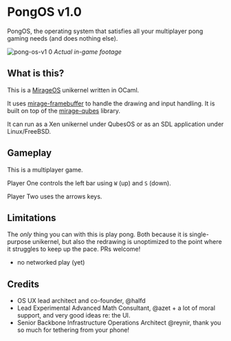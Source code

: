 # PongOS v1.0

PongOS, the operating system that satisfies all your multiplayer pong gaming needs (and does nothing else).

![pong-os-v1 0](https://user-images.githubusercontent.com/9653993/34456516-b47a4238-ed98-11e7-9e3a-36e920df9fdd.png)
*Actual in-game footage*

## What is this?

This is a [MirageOS](https://mirage.io) unikernel written in OCaml.

It uses [mirage-framebuffer](https://github.com/cfcs/mirage-framebuffer) to handle the drawing and input handling. It is built on top of the [mirage-qubes](https://github.com/talex5/mirage-qubes) library.

It can run as a Xen unikernel under QubesOS or as an SDL application under Linux/FreeBSD.

## Gameplay

This is a multiplayer game.

Player One controls the left bar using `W` (up) and `S` (down).

Player Two uses the arrows keys.

## Limitations

The *only* thing you can with this is play pong. Both because it is single-purpose unikernel, but also the redrawing is unoptimized to the point where it struggles to keep up the pace. PRs welcome!

- no networked play (yet)

## Credits

- OS UX lead architect and co-founder, @halfd
- Lead Experimental Advanced Math Consultant, @azet + a lot of moral support, and very good ideas re: the UI.
- Senior Backbone Infrastructure Operations Architect @reynir, thank you so much for tethering from your phone!

